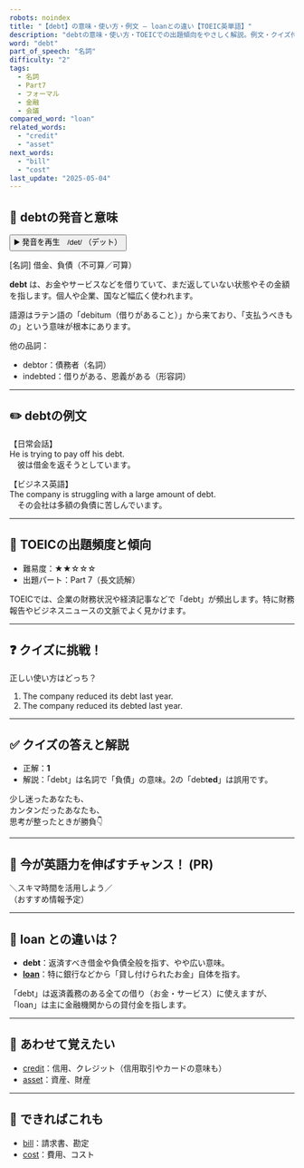 ```yaml
---
robots: noindex
title: "【debt】の意味・使い方・例文 ― loanとの違い【TOEIC英単語】"
description: "debtの意味・使い方・TOEICでの出題傾向をやさしく解説。例文・クイズ付きでloanとの違いもわかりやすく学べます。"
word: "debt"
part_of_speech: "名詞"
difficulty: "2"
tags:
  - 名詞
  - Part7
  - フォーマル
  - 金融
  - 会議
compared_word: "loan"
related_words:
  - "credit"
  - "asset"
next_words:
  - "bill"
  - "cost"
last_update: "2025-05-04"
---
```


## 🔰 debtの発音と意味

<button class="play-audio" onclick="playTTS('debt')">
  <span class="play-audio-main">
    ▶️ 発音を再生　/det/
  </span>
  <span class="play-audio-sub">
    （デット）
  </span>
</button>

[名詞] 借金、負債（不可算／可算）

**debt** は、お金やサービスなどを借りていて、まだ返していない状態やその金額を指します。個人や企業、国など幅広く使われます。

語源はラテン語の「debitum（借りがあること）」から来ており、「支払うべきもの」という意味が根本にあります。

他の品詞：  
- debtor：債務者（名詞）
- indebted：借りがある、恩義がある（形容詞）

---

## ✏️ debtの例文

【日常会話】  
He is trying to pay off his debt.  
　彼は借金を返そうとしています。

【ビジネス英語】  
The company is struggling with a large amount of debt.  
　その会社は多額の負債に苦しんでいます。

---

## 🎯 TOEICの出題頻度と傾向

- 難易度：★★☆☆☆
- 出題パート：Part 7（長文読解）

TOEICでは、企業の財務状況や経済記事などで「debt」が頻出します。特に財務報告やビジネスニュースの文脈でよく見かけます。

---

## ❓ クイズに挑戦！

正しい使い方はどっち？

1. The company reduced its debt last year.  
2. The company reduced its debted last year.

---

## ✅ クイズの答えと解説

- 正解：**1**
- 解説：「debt」は名詞で「負債」の意味。2の「debt**ed**」は誤用です。

少し迷ったあなたも、  
カンタンだったあなたも、  
思考が整ったときが勝負👇️

---

## 🚀 今が英語力を伸ばすチャンス！ (PR)

<div class="info-center">
＼スキマ時間を活用しよう／<br>  
（おすすめ情報予定）
</div>

---

## 🤔  loan との違いは？

- **debt**：返済すべき借金や負債全般を指す、やや広い意味。
- **[loan](/word/loan/)**：特に銀行などから「貸し付けられたお金」自体を指す。

「debt」は返済義務のある全ての借り（お金・サービス）に使えますが、「loan」は主に金融機関からの貸付金を指します。

---

## 🧩 あわせて覚えたい

- [credit](/word/credit/)：信用、クレジット（信用取引やカードの意味も）
- [asset](/word/asset/)：資産、財産

---

## 📖 できればこれも

- [bill](/word/bill/)：請求書、勘定
- [cost](/word/cost/)：費用、コスト

<!-- cvid: aid33_bid06 -->
